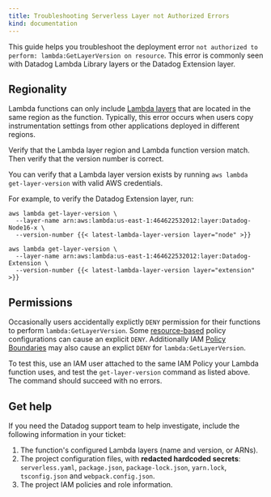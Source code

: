 ```yaml
---
title: Troubleshooting Serverless Layer not Authorized Errors
kind: documentation
---
```

This guide helps you troubleshoot the deployment error `not authorized to perform: lambda:GetLayerVersion on resource`. This error is commonly seen with Datadog Lambda Library layers or the Datadog Extension layer.

## Regionality
Lambda functions can only include [Lambda layers][1] that are located in the same region as the function. Typically, this error occurs when users copy instrumentation settings from other applications deployed in different regions.

Verify that the Lambda layer region and Lambda function version match. Then verify that the version number is correct.

You can verify that a Lambda layer version exists by running `aws lambda get-layer-version` with valid AWS credentials.

For example, to verify the Datadog Extension layer, run:
```
aws lambda get-layer-version \
  --layer-name arn:aws:lambda:us-east-1:464622532012:layer:Datadog-Node16-x \
  --version-number {{< latest-lambda-layer-version layer="node" >}}

aws lambda get-layer-version \
  --layer-name arn:aws:lambda:us-east-1:464622532012:layer:Datadog-Extension \
  --version-number {{< latest-lambda-layer-version layer="extension" >}}
```

## Permissions
Occasionally users accidentally explictly `DENY` permission for their functions to perform `lambda:GetLayerVersion`. Some [resource-based][2] policy configurations can cause an explicit `DENY`. Additionally IAM [Policy Boundaries][3] may also cause an explict `DENY` for `lambda:GetLayerVersion`.

To test this, use an IAM user attached to the same IAM Policy your Lambda function uses, and test the `get-layer-version` command as listed above. The command should succeed with no errors.

## Get help

If you need the Datadog support team to help investigate, include the following information in your ticket:

1. The function's configured Lambda layers (name and version, or ARNs).
2. The project configuration files, with **redacted hardcoded secrets**: `serverless.yaml`, `package.json`, `package-lock.json`, `yarn.lock`, `tsconfig.json` and `webpack.config.json`.
3. The project IAM policies and role information.

[1]: https://docs.aws.amazon.com/lambda/latest/dg/gettingstarted-package.html#gettingstarted-package-layers
[2]: https://docs.aws.amazon.com/IAM/latest/UserGuide/reference_policies_evaluation-logic.html
[3]: https://docs.aws.amazon.com/IAM/latest/UserGuide/access_policies_boundaries.html
